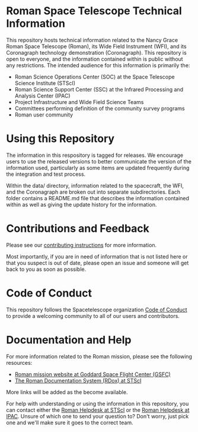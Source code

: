 # Roman Space Telescope Technical Information

This repository hosts technical information related to the Nancy Grace Roman Space Telescope (Roman), its Wide Field Instrument (WFI), and its Coronagraph technology demonstration (Coronagraph). This repository is open to everyone, and the information contained within is public without any restrictions. The intended audience for this information is primarily the:
* Roman Science Operations Center (SOC) at the Space Telescope Science Institute (STScI)
* Roman Science Support Center (SSC) at the Infrared Processing and Analysis Center (IPAC)
* Project Infrastructure and Wide Field Science Teams
* Committees performing definition of the community survey programs
* Roman user community

# Using this Repository

The information in this respository is tagged for releases. We encourage users to use the released versions to better communicate the version of the information used, particularly as some items are updated frequently during the integration and test process.

Within the data/ directory, information related to the spacecraft, the WFI, and the Coronagraph are broken out into separate subdirectories. Each folder contains a README.md file that describes the information contained within as well as giving the update history for the information.

# Contributions and Feedback

Please see our [contributing instructions](CONTRIBUTING.md) for more information.

Most importantly, if you are in need of information that is not listed here or that you suspect is out of date, please open an issue and someone will get back to you as soon as possible.

# Code of Conduct

This repository follows the Spacetelescope organization [Code of Conduct](CODE_OF_CONDUCT.md) to provide a welcoming community to all of our users and contributors.

# Documentation and Help

For more information related to the Roman mission, please see the following resources:
* [Roman mission website at Goddard Space Flight Center (GSFC)](https://roman.gsfc.nasa.gov/)
* [The Roman Documentation System (RDox) at STScI](https://roman-docs.stsci.edu/)

More links will be added as the become available.

For help with understanding or using the information in this repository, you can contact either the [Roman Helpdesk at STScI](https://stsci.service-now.com/roman) or the [Roman Helpdesk at IPAC](https://caltech-ipac.atlassian.net/servicedesk/customer/portal/1). Unsure of which one to send your question to? Don't worry, just pick one and we'll make sure it goes to the correct team.